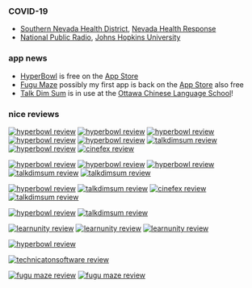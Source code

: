 ### COVID-19
* <a href="https://www.southernnevadahealthdistrict.org/">Southern Nevada Health District</a>, <a href="https://nvhealthresponse.nv.gov/">Nevada Health Response</a>
* <a href="https://www.npr.org/sections/health-shots/2020/09/01/816707182/map-tracking-the-spread-of-the-coronavirus-in-the-u-s">National Public Radio</a>, <a href="https://coronavirus.jhu.edu/">Johns Hopkins University</a>

### app news
* [HyperBowl](http://hyperbowl.fun/) is free on the [App Store](https://apps.apple.com/us/app/hyperbowl/id344209253)
* [Fugu Maze](https://technicat.itch.io/fugumaze) possibly my first app is back on the [App Store](https://apps.apple.com/us/app/fugu-maze/id295808255) also free
* [Talk Dim Sum](http://talkdimsum.com/) is in use at the [Ottawa Chinese Language School](https://www.ocls-ottawa.ca/)!

### nice reviews

[![hyperbowl review](/images/hyperbowl/appstore/12-3-2020.png)](https://apps.apple.com/us/app/hyperbowl/id344209253)
[![hyperbowl review](/images/hyperbowl/steam/11-8-2020.png)](https://store.steampowered.com/app/847530/HyperBowl/)
[![hyperbowl review](/images/hyperbowl/steam/10-31-2020.png)](https://store.steampowered.com/app/847530/HyperBowl/) 
[![hyperbowl review](/images/hyperbowl/appstore/8-21-2020.png)](https://apps.apple.com/us/app/hyperbowl/id344209253)
[![hyperbowl review](/images/hyperbowl/steam/5-22-2020.png)](https://store.steampowered.com/app/847530/HyperBowl/)
[![talkdimsum review](/images/talkdimsum/appstore/talkdimsum-4-18-2020.png)](https://apps.apple.com/us/app/talk-dim-sum/id953929066)
[![hyperbowl review](/images/hyperbowl/steam/3-26-2020.png)](https://store.steampowered.com/app/847530/HyperBowl/)
[![cinefex review](/images/cinefex/appstore/3-10-2020.png)](https://apps.apple.com/us/app/cinefex/id512379220)

[![hyperbowl review](/images/hyperbowl/steam/12-1-2019.png)](https://store.steampowered.com/app/847530/HyperBowl/)
[![hyperbowl review](/images/hyperbowl/steam/11-18-2019.png)](https://store.steampowered.com/app/847530/HyperBowl/)
[![hyperbowl review](/images/hyperbowl/steam/8-31-2019.png)](https://store.steampowered.com/app/847530/HyperBowl/)
[![talkdimsum review](/images/talkdimsum/appstore/talkdimsum-3-12-2019.png)](https://apps.apple.com/us/app/talk-dim-sum/id953929066)
[![talkdimsum review](/images/talkdimsum/appstore/talkdimsum-1-03-2019.png)](https://apps.apple.com/us/app/talk-dim-sum/id953929066)

[![hyperbowl review](/images/hyperbowl/steam/10-3-2018.png)](https://store.steampowered.com/app/847530/HyperBowl/)
[![talkdimsum review](/images/talkdimsum/appstore/talkdimsum-7-10-2018.png)](https://apps.apple.com/us/app/talk-dim-sum/id953929066)
[![cinefex review](/images/cinefex/appstore/4-17-2018.png)](https://apps.apple.com/us/app/cinefex/id512379220)
[![talkdimsum review](/images/talkdimsum/appstore/talkdimsum-3-15-2018.png)](https://apps.apple.com/us/app/talk-dim-sum/id953929066)

[![hyperbowl review](/images/hyperbowl/appstore/11-05-2017.png)](https://apps.apple.com/us/app/hyperbowl/id344209253)
[![talkdimsum review](/images/talkdimsum/appstore/talkdimsum-8-11-2017.png)](https://apps.apple.com/us/app/talk-dim-sum/id953929066)

[![learnunity review](/images/learnunity/reviews/ivokunzler.png)](https://www.amazon.com/Learn-Unity-Development-Technology-Action/dp/1430248750)
[![learnunity review](/images/learnunity/reviews/vincenttse.png)](https://www.amazon.com/Learn-Unity-Development-Technology-Action/dp/1430248750) 
[![learnunity review](/images/learnunity/reviews/shmosef.png)](https://www.amazon.com/Learn-Unity-Development-Technology-Action/dp/1430248750)

[![hyperbowl review](/images/hyperbowl/appstore/01-16-2013.png)](https://apps.apple.com/us/app/hyperbowl/id344209253)

[![technicatonsoftware review](/images/technicatonsoftware/reviews/technicatonsoftwarereview.png)](https://smile.amazon.com/Technicat-Software-Philip-Chu/dp/1082483958)

[![fugu maze review](/images/fugumaze/6-13-2011.png)](https://apps.apple.com/us/app/fugu-maze/id295808255)
[![fugu maze review](/images/fugumaze/6-20-2010.png)](https://apps.apple.com/us/app/fugu-maze/id295808255)



<!-- [![hyperbowl review](/images/hyperbowl/appstore/3-23-2020.png)](https://apps.apple.com/us/app/hyperbowl/id344209253) -->
<!-- [![hyperbowl review](/images/hyperbowl/appstore/1-20-2015.png)](https://apps.apple.com/us/app/hyperbowl/id344209253)
[![hyperbowl review](/images/hyperbowl/appstore/7-03-2014.png)](https://apps.apple.com/us/app/hyperbowl/id344209253)
[![hyperbowl review](/images/hyperbowl/appstore/4-29-2014.png)](https://apps.apple.com/us/app/hyperbowl/id344209253)  -->
<!-- [![hyperbowl review](/images/hyperbowl/appstore/3-19-2011.png)](https://apps.apple.com/us/app/hyperbowl/id344209253) -->


<!-- 
 -->



